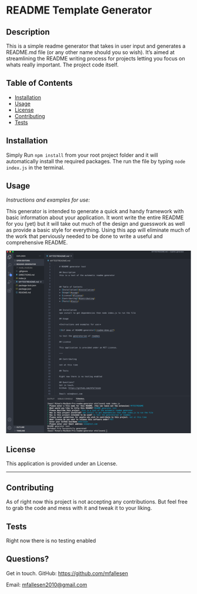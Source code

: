 # README Template Generator

## Description 
This is a simple readme generator that takes in user input and generates a README.md file (or any other name should you so wish). It’s aimed at streamlining the README writing process for projects letting you focus on whats really important. The project code itself.
    
    
    
## Table of Contents
* [Installation](#installation)
* [Usage](#usage)
* [License](#license)
* [Contributing](#contributing)
* [Tests](#tests)
      
    
## Installation
Simply Run `npm install` from your root project folder and it will automatically install the required packages. The run the file by typing `node index.js` in the terminal.

    
    
## Usage 
    
*Instructions and examples for use:*
    
    
This generator is intended to generate a quick and handy framework with basic information about your application. It wont write the entire README for you (yet) but it will take out much of the design and guesswork as well as provide a basic style for everything. Using this app will eliminate much of the work that perviously needed to be done to write a useful and comprehensive README.

    
![Generated Readme and inputs](function.png)
    
## License
    
This application is provided under an  License.
    
---
    
## Contributing
    
As of right now this project is not accepting any contributions. But feel free to grab the code and mess with it and tweak it to your liking.
    
## Tests
    
Right now there is no testing enabled
    
## Questions?
Get in touch.
GitHub: https://github.com/mfallesen
    
Email: mfallesen2010@gmail.com 